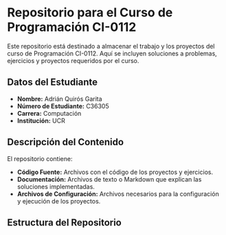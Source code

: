 # Repositorio para el Curso de Programación CI-0112

Este repositorio está destinado a almacenar el trabajo y los proyectos del curso de Programación CI-0112. Aquí se incluyen soluciones a problemas, ejercicios y proyectos requeridos por el curso.

## Datos del Estudiante

- **Nombre:** Adrián Quirós Garita
- **Número de Estudiante:** C36305
- **Carrera:** Computación
- **Institución:** UCR

## Descripción del Contenido

El repositorio contiene:
- **Código Fuente:** Archivos con el código de los proyectos y ejercicios.
- **Documentación:** Archivos de texto o Markdown que explican las soluciones implementadas.
- **Archivos de Configuración:** Archivos necesarios para la configuración y ejecución de los proyectos.

## Estructura del Repositorio
